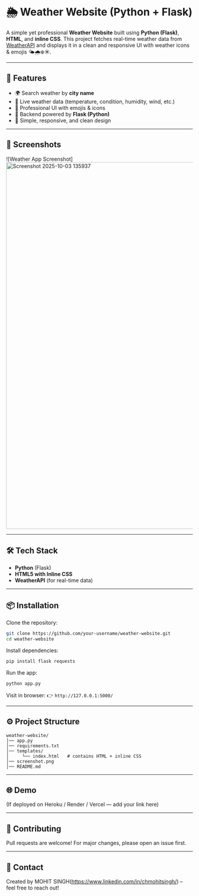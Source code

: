 # 🌦️ Weather Website (Python + Flask)

A simple yet professional **Weather Website** built using **Python (Flask)**, **HTML**, and **inline CSS**.
This project fetches real-time weather data from [WeatherAPI](https://www.weatherapi.com/) and displays it in a clean and responsive UI with weather icons & emojis 🌤️🌧️❄️☀️.

---

## 🚀 Features

* 🌍 Search weather by **city name**
* 📡 Live weather data (temperature, condition, humidity, wind, etc.)
* 🎨 Professional UI with emojis & icons
* 🐍 Backend powered by **Flask (Python)**
* 📱 Simple, responsive, and clean design

---

## 📸 Screenshots

![Weather App Screenshot]
<img width="1901" height="989" alt="Screenshot 2025-10-03 135937" src="https://github.com/user-attachments/assets/cc0c64a1-aa00-4eb2-a52d-60525da4a8f2" />

---

## 🛠️ Tech Stack

* **Python** (Flask)
* **HTML5 with Inline CSS**
* **WeatherAPI** (for real-time data)

---

## 📦 Installation

Clone the repository:

```bash
git clone https://github.com/your-username/weather-website.git
cd weather-website
```

Install dependencies:

```bash
pip install flask requests
```

Run the app:

```bash
python app.py
```

Visit in browser:
👉 `http://127.0.0.1:5000/`

---

## ⚙️ Project Structure

```
weather-website/
│── app.py
│── requirements.txt
│── templates/
│     └── index.html   # contains HTML + inline CSS
│── screenshot.png
│── README.md
```

---

## 🌐 Demo

(If deployed on Heroku / Render / Vercel — add your link here)

---

## 🤝 Contributing

Pull requests are welcome! For major changes, please open an issue first.

---

## 📧 Contact

Created by MOHIT SINGH(https://www.linkedin.com/in/chmohitsingh/) – feel free to reach out!
